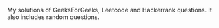 My solutions of GeeksForGeeks, Leetcode and Hackerrank questions.
It also includes random questions.
